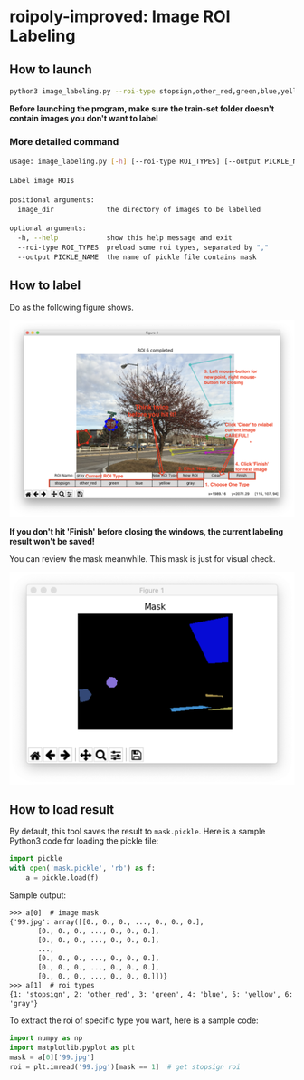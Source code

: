 # roipoly-improved: Image ROI Labeling

## How to launch

```bash
python3 image_labeling.py --roi-type stopsign,other_red,green,blue,yellow,gray [path to your dataset]
```

**Before launching the program, make sure the train-set folder doesn't contain images you don't want to label**

### More detailed command

```bash
usage: image_labeling.py [-h] [--roi-type ROI_TYPES] [--output PICKLE_NAME] image_dir

Label image ROIs

positional arguments:
  image_dir             the directory of images to be labelled

optional arguments:
  -h, --help            show this help message and exit
  --roi-type ROI_TYPES  preload some roi types, separated by ","
  --output PICKLE_NAME  the name of pickle file contains mask

```

## How to label

Do as the following figure shows.

![](usage-1.png)

**If you don't hit 'Finish' before closing the windows, the current labeling result won't be saved!**

You can review the mask meanwhile. This mask is just for visual check.

![](usage-2.png)

## How to load result

By default, this tool saves the result to `mask.pickle`. Here is a sample Python3 code for loading the pickle file:

```python
import pickle
with open('mask.pickle', 'rb') as f:
    a = pickle.load(f)
```

Sample output:
```shell script
>>> a[0]  # image mask 
{'99.jpg': array([[0., 0., 0., ..., 0., 0., 0.],
       [0., 0., 0., ..., 0., 0., 0.],
       [0., 0., 0., ..., 0., 0., 0.],
       ...,
       [0., 0., 0., ..., 0., 0., 0.],
       [0., 0., 0., ..., 0., 0., 0.],
       [0., 0., 0., ..., 0., 0., 0.]])}
>>> a[1]  # roi types
{1: 'stopsign', 2: 'other_red', 3: 'green', 4: 'blue', 5: 'yellow', 6: 'gray'}
```

To extract the roi of specific type you want, here is a sample code:
```python
import numpy as np
import matplotlib.pyplot as plt
mask = a[0]['99.jpg']
roi = plt.imread('99.jpg')[mask == 1]  # get stopsign roi
```